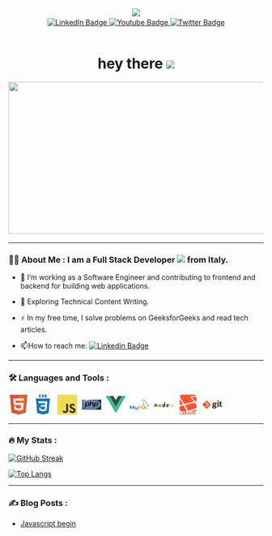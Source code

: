 <!--### Hi there <img src="https://media.giphy.com/media/hvRJCLFzcasrR4ia7z/giphy.gif" width="20px"/>-->

<div id="header" align="center">
  <img src="https://media.giphy.com/media/M9gbBd9nbDrOTu1Mqx/giphy.gif" width="100"/>
  <div id="badges">
  <a href="your-linkedin-URL">
    <img src="https://img.shields.io/badge/LinkedIn-blue?style=for-the-badge&logo=linkedin&logoColor=white" alt="LinkedIn Badge"/>
  </a>
  <a href="https://www.youtube.com/channel/UCD6Vr8Q-msQZdjOhw8ajEZA">
    <img src="https://img.shields.io/badge/YouTube-red?style=for-the-badge&logo=youtube&logoColor=white" alt="Youtube Badge"/>
  </a>
  <a href="your-twitter-URL">
    <img src="https://img.shields.io/badge/Twitter-blue?style=for-the-badge&logo=twitter&logoColor=white" alt="Twitter Badge"/>
  </a>
  </div>
  <img src="https://komarev.com/ghpvc/?username=Mattia-Rollo&style=flat-square&color=blue" alt=""/>
  <h1>
  hey there
  <img src="https://media.giphy.com/media/hvRJCLFzcasrR4ia7z/giphy.gif" width="30px"/>
  </h1>
</div>

<div align="center">
  <img src="https://media.giphy.com/media/dWesBcTLavkZuG35MI/giphy.gif" width="600" height="300"/>
</div>

---

### :man_technologist: About Me : I am a Full Stack Developer <img src="https://media.giphy.com/media/WUlplcMpOCEmTGBtBW/giphy.gif" width="30"> from Italy.

- :telescope: I’m working as a Software Engineer and contributing to frontend and backend for building web applications.

- :seedling: Exploring Technical Content Writing.

- :zap: In my free time, I solve problems on GeeksforGeeks and read tech articles.

- :mailbox:How to reach me: [![Linkedin Badge](https://img.shields.io/badge/-linkedin-blue?style=flat&logo=Linkedin&logoColor=white)](your-linkedin-url)

---

### :hammer_and_wrench: Languages and Tools :

<div>
  <img src="https://github.com/devicons/devicon/blob/master/icons/html5/html5-original.svg" title="HTML5" alt="HTML" width="40" height="40"/>&nbsp;
  <img src="https://github.com/devicons/devicon/blob/master/icons/css3/css3-plain-wordmark.svg"  title="CSS3" alt="CSS" width="40" height="40"/>&nbsp;
  <img src="https://github.com/devicons/devicon/blob/master/icons/javascript/javascript-original.svg" title="JavaScript" alt="JavaScript" width="40" height="40"/>&nbsp;
  <img src="https://github.com/devicons/devicon/blob/master/icons/php/php-original.svg" title="php" alt="php" width="40" height="40"/>&nbsp;
  <img src="https://github.com/devicons/devicon/blob/master/icons/vuejs/vuejs-original.svg" title="vuejs"  alt="vuejs" width="40" height="40"/>&nbsp;
  <img src="https://github.com/devicons/devicon/blob/master/icons/mysql/mysql-original-wordmark.svg" title="MySQL"  alt="MySQL" width="40" height="40"/>&nbsp;
  <img src="https://github.com/devicons/devicon/blob/master/icons/nodejs/nodejs-original-wordmark.svg" title="NodeJS" alt="NodeJS" width="40" height="40"/>&nbsp;
  <img src="https://github.com/devicons/devicon/blob/master/icons/laravel/laravel-plain-wordmark.svg" title="laravel" alt="laravel" width="40" height="40"/>&nbsp;
  <img src="https://github.com/devicons/devicon/blob/master/icons/git/git-original-wordmark.svg" title="Git" **alt="Git" width="40" height="40"/>
</div>


---

### :fire: My Stats :

[![GitHub Streak](http://github-readme-streak-stats.herokuapp.com?user=Mattia-Rollo&theme=dark&background=000000)](https://git.io/streak-stats)

[![Top Langs](https://github-readme-stats.vercel.app/api/top-langs/?username=Mattia-Rollo&layout=compact&theme=vision-friendly-dark)](https://github.com/anuraghazra/github-readme-stats)

---

### :writing_hand: Blog Posts :

<!-- BLOG-POST-LIST:START -->
- [Javascript begin](https://dev.to/mattiarollo/questo-e-un-nuovo-post-fg)
<!-- BLOG-POST-LIST:END -->




<!--
**Mattia-Rollo/Mattia-Rollo** is a ✨ _special_ ✨ repository because its `README.md` (this file) appears on your GitHub profile.

Here are some ideas to get you started:

- 🔭 I’m currently working on ...
- 🌱 I’m currently learning ...
- 👯 I’m looking to collaborate on ...
- 🤔 I’m looking for help with ...
- 💬 Ask me about ...
- 📫 How to reach me: ...
- 😄 Pronouns: ...
- ⚡ Fun fact: ...
-->
